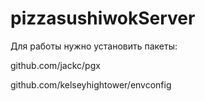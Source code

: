 # pizzasushiwokServer
Для работы нужно установить пакеты:

github.com/jackc/pgx

github.com/kelseyhightower/envconfig
